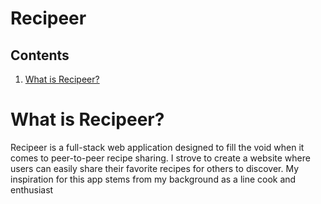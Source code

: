 # Recipeer

## Contents

1. [What is Recipeer?](#intro)


# What is Recipeer?

Recipeer is a full-stack web application designed to fill the void when it comes to peer-to-peer recipe sharing. I strove to create a website where users can easily share their favorite recipes for others to discover. My inspiration for this app stems from my background as a line cook and enthusiast 
